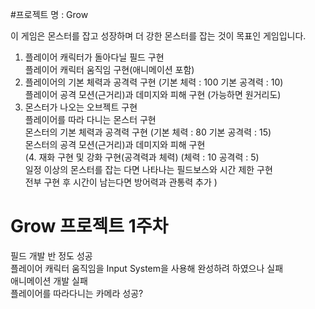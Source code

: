 
 #프로젝트 명 : Grow  
  
 이 게임은 몬스터를 잡고 성장하며 더 강한 몬스터를 잡는 것이 목표인 게임입니다.  
 1. 플레이어 캐릭터가 돌아다닐 필드 구현  
    플레이어 캐릭터 움직임 구현(애니메이션 포함)  
 2. 플레이어의 기본 체력과 공격력 구현  (기본 체력 : 100 기본 공격력 : 10)  
    플레이어 공격 모션(근거리)과 데미지와 피해 구현  (가능하면 원거리도)  
 3. 몬스터가 나오는 오브젝트 구현  
    플레이어를 따라 다니는 몬스터 구현  
    몬스터의 기본 체력과 공격력 구현  (기본 체력 : 80 기본 공격력 : 15)  
    몬스터의 공격 모션(근거리)과 데미지와 피해 구현  
 (4. 재화 구현 및 강화 구현(공격력과 체력)  (체력 : 10 공격력 : 5)  
    일정 이상의 몬스터를 잡는 다면 나타나는 필드보스와 시간 제한 구현  
    전부 구현 후 시간이 남는다면 방어력과 관통력 추가 ) 
 # Grow 프로젝트 1주차
  
 필드 개발 반 정도 성공  
 플레이어 캐릭터 움직임을 Input System을 사용해 완성하려 하였으나 실패  
 애니메이션 개발 실패  
 플레이어를 따라다니는 카메라 성공?  
